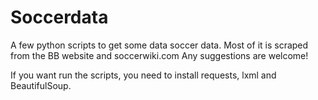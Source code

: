 # Soccerdata

A few python scripts to get some data soccer data.
Most of it is scraped from the BB website and soccerwiki.com
Any suggestions are welcome!

If you want run the scripts, you need to install requests, lxml and BeautifulSoup.
